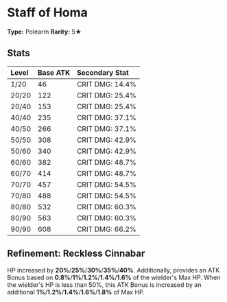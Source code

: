 # Staff of Homa

**Type:** Polearm
**Rarity:** 5★

## Stats

| Level | Base ATK | Secondary Stat |
| :--- | :--- | :--- |
| 1/20 | 46 | CRIT DMG: 14.4% |
| 20/20 | 122 | CRIT DMG: 25.4% |
| 20/40 | 153 | CRIT DMG: 25.4% |
| 40/40 | 235 | CRIT DMG: 37.1% |
| 40/50 | 266 | CRIT DMG: 37.1% |
| 50/50 | 308 | CRIT DMG: 42.9% |
| 50/60 | 340 | CRIT DMG: 42.9% |
| 60/60 | 382 | CRIT DMG: 48.7% |
| 60/70 | 414 | CRIT DMG: 48.7% |
| 70/70 | 457 | CRIT DMG: 54.5% |
| 70/80 | 488 | CRIT DMG: 54.5% |
| 80/80 | 532 | CRIT DMG: 60.3% |
| 80/90 | 563 | CRIT DMG: 60.3% |
| 90/90 | 608 | CRIT DMG: 66.2% |

## Refinement: Reckless Cinnabar

HP increased by **20%**/**25%**/**30%**/**35%**/**40%**. Additionally, provides an ATK Bonus based on **0.8%**/**1%**/**1.2%**/**1.4%**/**1.6%** of the wielder's Max HP. When the wielder's HP is less than 50%, this ATK Bonus is increased by an additional **1%**/**1.2%**/**1.4%**/**1.6%**/**1.8%** of Max HP.

